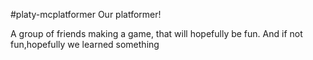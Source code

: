 #platy-mcplatformer
Our platformer!

A group of friends making a game, that will hopefully be fun. And if not fun,hopefully we learned something
